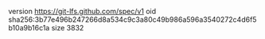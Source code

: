 version https://git-lfs.github.com/spec/v1
oid sha256:3b77e496b247266d8a534c9c3a80c49b986a596a3540272c4d6f5b10a9b16c1a
size 3832
